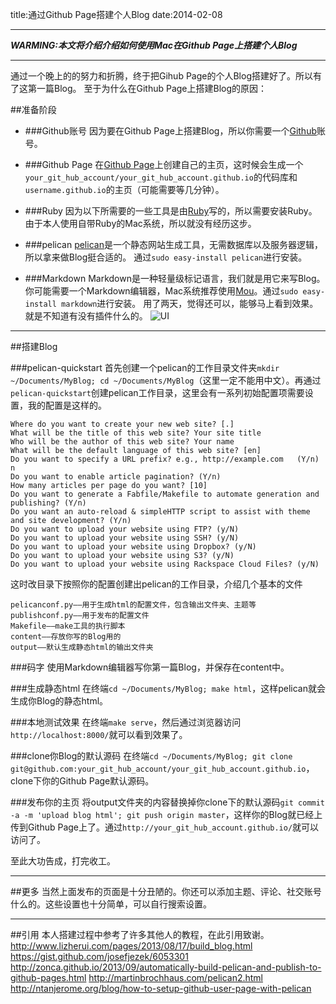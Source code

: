 title:通过Github Page搭建个人Blog
date:2014-02-08
***
**_WARMING:本文将介绍介绍如何使用Mac在Github Page上搭建个人Blog_**
***


通过一个晚上的的努力和折腾，终于把Gihub Page的个人Blog搭建好了。所以有了这第一篇Blog。
至于为什么在Github Page上搭建Blog的原因：


##准备阶段

* ###Github账号
因为要在Github Page上搭建Blog，所以你需要一个[Github](https://github.com)账号。

* ###Github Page
在[Github Page](http://pages.github.com/)上创建自己的主页，这时候会生成一个`your_git_hub_account/your_git_hub_account.github.io`的代码库和`username.github.io`的主页（可能需要等几分钟）。

* ###Ruby
因为以下所需要的一些工具是由[Ruby](https://www.ruby-lang.org/)写的，所以需要安装Ruby。由于本人使用自带Ruby的Mac系统，所以就没有经历这步。

* ###pelican
[pelican](http://blog.getpelican.com/)是一个静态网站生成工具，无需数据库以及服务器逻辑，所以拿来做Blog挺合适的。
通过`sudo easy-install pelican`进行安装。

* ###Markdown
Markdown是一种轻量级标记语言，我们就是用它来写Blog。你可能需要一个Markdown编辑器，Mac系统推荐使用[Mou](http://mouapp.com/)。通过`sudo easy-install markdown`进行安装。
用了两天，觉得还可以，能够马上看到效果。就是不知道有没有插件什么的。
![UI](https://photos-4.dropbox.com/t/0/AABNIVo8TjnJG42Lo9meBC_up4hDaJnIlCPxkfaIi9Zx2Q/12/228786831/png/1024x768/3/1393606800/0/2/mou.png/_R75xGqRvuGEPyn-zF1y20B892LPf0sqvO6D650cJk4)
***
##搭建Blog

###pelican-quickstart
首先创建一个pelican的工作目录文件夹`mkdir ~/Documents/MyBlog; cd ~/Documents/MyBlog`（这里一定不能用中文）。再通过`pelican-quickstart`创建pelican工作目录，这里会有一系列初始配置项需要设置，我的配置是这样的。

```
Where do you want to create your new web site? [.]
What will be the title of this web site? Your site title
Who will be the author of this web site? Your name
What will be the default language of this web site? [en] 
Do you want to specify a URL prefix? e.g., http://example.com   (Y/n) n
Do you want to enable article pagination? (Y/n) 
How many articles per page do you want? [10] 
Do you want to generate a Fabfile/Makefile to automate generation and publishing? (Y/n) 
Do you want an auto-reload & simpleHTTP script to assist with theme and site development? (Y/n) 
Do you want to upload your website using FTP? (y/N) 
Do you want to upload your website using SSH? (y/N) 
Do you want to upload your website using Dropbox? (y/N) 
Do you want to upload your website using S3? (y/N) 
Do you want to upload your website using Rackspace Cloud Files? (y/N)
```
这时改目录下按照你的配置创建出pelican的工作目录，介绍几个基本的文件

```
pelicanconf.py——用于生成html的配置文件，包含输出文件夹、主题等
publishconf.py——用于发布的配置文件
Makefile——make工具的执行脚本
content——存放你写的Blog用的
output——默认生成静态html的输出文件夹
```

###码字
使用Markdown编辑器写你第一篇Blog，并保存在content中。

###生成静态html
在终端`cd ~/Documents/MyBlog; make html`，这样pelican就会生成你Blog的静态html。

###本地测试效果
在终端`make serve`，然后通过浏览器访问`http://localhost:8000/`就可以看到效果了。

###clone你Blog的默认源码
在终端`cd ~/Documents/MyBlog; git clone git@github.com:your_git_hub_account/your_git_hub_account.github.io`， clone下你的Github Page默认源码。

###发布你的主页
将output文件夹的内容替换掉你clone下的默认源码`git commit -a -m 'upload blog html'; git push origin master`，这样你的Blog就已经上传到Github Page上了。通过`http://your_git_hub_account.github.io/`就可以访问了。

至此大功告成，打完收工。
***
##更多
当然上面发布的页面是十分丑陋的。你还可以添加主题、评论、社交账号什么的。这些设置也十分简单，可以自行搜索设置。
***
##引用
本人搭建过程中参考了许多其他人的教程，在此引用致谢。
http://www.lizherui.com/pages/2013/08/17/build_blog.html 
https://gist.github.com/josefjezek/6053301 
http://zonca.github.io/2013/09/automatically-build-pelican-and-publish-to-github-pages.html 
http://martinbrochhaus.com/pelican2.html  
http://ntanjerome.org/blog/how-to-setup-github-user-page-with-pelican 




